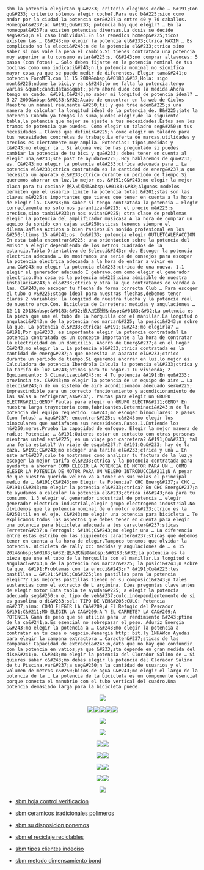 
```
sbm la potencia elegirCon qu&#233; criterio elegimos coche … &#191;Con qu&#233; criterio solemos elegir coche?.Para uso b&#225;sico como andar por la ciudad la potencia ser&#237;a entre 40 y 70 caballos. Homeopat&#237;a: &#191;Qu&#233; potencia hay que elegir? … En la homeopat&#237;a existen potencias diversas.La dosis se decide seg&#250;n el caso individual.En los remedios homeop&#225;ticos existen las … C&#243;mo elegir la potencia el&#233;ctrica MAXIM … Es complicado no la elecci&#243;n de la potencia el&#233;ctrica sino saber si nos vale la pena el cambio.Si tienes contratada una potencia muy superior a tu consumo estar&#225;s. C&#243;mo comprar altavoces: 5 pasos (con fotos) … Solo debes fijarte en la potencia nominal de tus bocinas como una indicaci&#243;n.La potencia nominal no significa mayor cosa,ya que se puede medir de diferentes. Elegir tama&#241;o potencia ForoMTB.com 11 15 2009&nbsp;&#0183;&#32;Hola: sigo mont&#225;ndome la bici,y ya s&#243;lo me falta la potencia.tengo varias &quot;candidatas&quot;,pero ahora dudo con la medida.Ahora tengo un cuado. &#191;C&#243;mo saber mi longitud de potencia ideal? … 3 27 2009&nbsp;&#0183;&#32;Acabo de encontrar en la web de Ciclos Maestre un manual realmente &#250;til y que trae adem&#225;s una manera de calcular la longitud ideal de la potencia de. B&#225;jate la potencia Cuando ya tengas la suma,puedes elegir,de la siguiente tabla,la potencia que mejor se ajuste a tus necesidades.Estos son los tramos de potencia que puedes. Como elegir un taladro seg&#250;n tus necesidades … Claves que definir&#225;n como elegir un taladro para tus necesidades concretas de trabajo.La oferta de marcas,utilidades y precios es ciertamente muy amplia. Potencias: tipos,medidas y c&#243;mo elegir la … Si alguna vez te has preguntado si puedes cambiar la potencia de tu bici y qu&#233; debes tener en cuenta al elegir una,&#233;ste post te ayudar&#225;.Hoy hablaremos de qu&#233; es. C&#243;mo elegir la potencia el&#233;ctrica adecuada para … La potencia el&#233;ctrica contratada es la cantidad de energ&#237;a que necesita un aparato el&#233;ctrico durante un periodo de tiempo.Si queremos ahorrar en luz,lo mejor es. &#191;C&#243;mo elegir la mejor placa para tu cocina? 嵌入式视频&nbsp;&#0183;&#32;Algunos modelos permiten que el usuario limite la potencia total.&#201;stas son las claves m&#225;s importantes que tienes que tener en cuenta a la hora de elegir la. C&#243;mo saber si tengo contratada la potencia … Elegir correctamente no solo nos garantizar&#225; el precio m&#225;s preciso,sino tambi&#233;n nos evitar&#225; otra clase de problemas elegir la potencia del amplificador musicasa A la hora de comprar un equipo de sonido con cajas ac&#250;sticas tenemos siempre el dilema.Bafles Activos o bien Pasivos.En sonido profesional en los &#250;ltimos 15 a&#241;os. Qu&#233; potencia elegir OUTLETCALEFACCION En esta tabla encontrar&#225; una orientacion sobre la potencia del emisor a elegir dependiendo de los metros cuadrados de la estancia.Tabla Orientativa de Selecci&#243;n de. Escoger la potencia electrica adecuada … Os mostramos una serie de consejos para escoger la potencia electrica adecuada a la hora de entrar a vivir en una.C&#243;mo elegir la potencia el&#233;ctrica de una nueva. 1.1 elegir el generador adecuado I gebravo.com como elegir el generador electrico.Una cosa es la potencia m&#225;xima admisible de nuestra instalaci&#243;n el&#233;ctrica y otra la que contratamos de verdad a las. C&#243;mo escoger tu flecha de forma correcta Club … Para escoger el tubo o v&#225;stago ideal para nuestras flechas,debemos tener claras 2 variables: la longitud de nuestra flecha y la potencia real de nuestro arco.Con. Bicicleta de Carretera: medidas y angulaciones … 12 11 2013&nbsp;&#0183;&#32;嵌入式视频&nbsp;&#0183;&#32;La potencia es la pieza que une el tubo de la horquilla con el manillar.La longitud o angulaci&#243;n de la potencia nos marcar&#225; la posici&#243;n sobre la que. La potencia el&#233;ctrica: &#191;c&#243;mo elegirla? … &#191;Por qu&#233; es importante elegir la potencia contratada? La potencia contratada es un concepto importante a la hora de contratar la electricidad en un domicilio. Ahorro de Energ&#237;a en el Hogar C&#243;mo elegir la … La potencia el&#233;ctrica contratada es la cantidad de energ&#237;a que necesita un aparato el&#233;ctrico durante un periodo de tiempo.Si queremos ahorrar en luz,lo mejor es. Calculadora de potencia Iberdrola Calcula la potencia el&#233;ctrica y la tarifa de luz &#243;ptimas para tu hogar.1 Tu vivienda; 2 Equipamiento; 3 Climatizaci&#243;n; 4 Tu potencia &#191;En qu&#233; provincia te. C&#243;mo elegir la potencia de un equipo de aire … La elecci&#243;n de un sistema de aire acondicionado adecuado ser&#225; imprescindible para un correcto funcionamiento y acondicionamiento de las salas a refrigerar,as&#237;. Pautas para elegir un GRUPO ELECTR&#211;GENO* Pautas para elegir un GRUPO ELECTR&#211;GENO* En nuestra larga trayectoria como,fabricantes.Determinaci&#243;n de la potencia del equipo requerido. C&#243;mo escoger binoculares: 8 pasos (con fotos) … Aqu&#237; encontrar&#225;s c&#243;mo elegir los binoculares que satisfacen sus necesidades.Pasos.1.Entiende los n&#250;meros.Prueba la capacidad de enfoque. Elegir la mejor manera de radio; Potencia; … &#191;Quieres estar en contacto con otras personas mientras usted est&#225; en un viaje por carretera? &#191;Qu&#233; tal una feria estatal? Un viaje de esqu&#237;? &#191;Qu&#233; hay de la caza. &#191;C&#243;mo escoger una tarifa el&#233;ctrica y una … En este art&#237;culo te mostramos como analizar tu factura de la luz,y escoger la mejor tarifa el&#233;ctrica y la potencia contratada para ayudarte a ahorrar COMO ELEGIR LA POTENCIA DE MOTOR PARA UN … COMO ELEGIR LA POTENCIA DE MOTOR PARA UN VELERO INTRODUCCI&#211;N A pesar de que nuestro querido velero va a tener en sus velas el principal medio de … &#191;C&#243;mo Elegir la Potencia? CHC Energ&#237;a CHC … &#191;C&#243;mo elegir la potencia el&#233;ctrica? En CHC Energ&#237;a te ayudamos a calcular la potencia el&#233;ctrica id&#243;nea para tu consumo. 1.3 elegir el generador industrial de potencia … elegir generador electrico industrial,elegir grupo electrogeno industrial.No olvidemos que la potencia nominal de un motor el&#233;ctrico es la &#250;til en el eje. C&#243;mo elegir una potencia para bicicleta … Te explicamos todos los aspectos que debes tener en cuenta para elegir una potencia para bicicleta adecuada a tus caracter&#237;sticas Ferreter&#237;a Ferrogal: &#191;C&#243;mo elegir una … La diferencia entre estas estriba en las siguientes caracter&#237;sticas que debemos tener en cuenta a la hora de elegir.Tampoco tenemos que olvidar la potencia. Bicicleta de rally xc: medidas y angulaciones de … 4 15 2014&nbsp;&#0183;&#32;嵌入式视频&nbsp;&#0183;&#32;La potencia es la pieza que une el tubo de la horquilla con el manillar.La longitud o angulaci&#243;n de la potencia nos marcar&#225; la posici&#243;n sobre la que. &#191;Problemas con la erecci&#243;n? &#191;Cu&#225;les pastillas … &#191;&#191;Cu&#225;les pastillas para la potencia elegir?? Las mejores pastillas tienen en su composici&#243;n tales sustancias como el extracto de L arginina. Diez preguntas clave antes de elegir motor Esta tabla te ayudar&#225; a elegir la potencia adecuada seg&#250;n el tipo de veh&#237;culo,independientemente de si es gasolina o di&#233;sel: TIPO DE VEH&#205;CULO: Potencia m&#237;nima: COMO ELEGIR LA CA&#209;A El Refugio del Pescador &#191;C&#211;MO ELEGIR LA CA&#209;A Y EL CARRETE? LA CA&#209;A POTENCIA Gama de peso que se utiliza para un rendimiento &#243;ptimo de la ca&#241;a.Es esencial no sobrepasar el peso. Aduriz Energia C&#243;mo elegir la potencia a … C&#243;mo elegir la potencia a contratar en tu casa o negocio.#energia http: bit.ly 1NHAWcn Ayudas para elegir la campana extractora … Caracter&#237;sticas de las campanas: Capacidad de extracci&#243;n,dato que no hay que confundir con la potencia en vatios,ya que &#233;sta depende en gran medida del dise&#241;o. C&#243;mo elegir la potencia del Clorador Salino de … Si quieres saber c&#243;mo debes elegir la potencia del Clorador Salino de tu Piscina,var&#237;a seg&#250;n la cantidad de usuarios y el volumen de metros c&#250;bicos de agua C&#243;mo elegir el largo de la potencia de la … La potencia de la bicicleta es un componente esencial porque conecta el manubrio con el tubo vertical del cuadro.Una potencia demasiado larga para la bicicleta puede. 
```

<div align="center">

<a href="https://es-crusher.shibang-china.com/github&k=sbm+la+potencia+elegir"><img src="https://static.shibang-china.com/es/crusher/logo.jpg"></a>

<a href="https://es-crusher.shibang-china.com/github&k=sbm+la+potencia+elegir"><img src="https://static.shibang-china.com/es/crusher/index.jpg"></a><a href="https://es-crusher.shibang-china.com/material.htmlgithub&k=sbm+la+potencia+elegir"><img src="https://static.shibang-china.com/es/crusher/material.jpg"></a><a href="https://es-crusher.shibang-china.com/application.htmlgithub&k=sbm+la+potencia+elegir"><img src="https://static.shibang-china.com/es/crusher/application.jpg"></a><a href="https://es-crusher.shibang-china.com/aboutus.htmlgithub&k=sbm+la+potencia+elegir"><img src="https://static.shibang-china.com/es/crusher/aboutus.jpg"></a><a href="https://es-crusher.shibang-china.com/contact.htmlgithub&k=sbm+la+potencia+elegir"><img src="https://static.shibang-china.com/es/crusher/contact.jpg"></a>

<a href="https://es-crusher.shibang-china.com/github&k=sbm+la+potencia+elegir"><img src="https://static.shibang-china.com/es/crusher/banner.jpg"></a>

<a href="https://swt.shibang-china.com/github&k=sbm+la+potencia+elegir"><img src="https://static.shibang-china.com/es/crusher/text.jpg"></a>

<a href="https://swt.shibang-china.com/github&k=sbm+la+potencia+elegir"><img src="https://static.shibang-china.com/es/crusher/chat.jpg"></a><a href="https://es-crusher.shibang-china.com/contact.htmlgithub&k=sbm+la+potencia+elegir"><img src="https://static.shibang-china.com/es/crusher/message.jpg"></a>

<a href="https://es-crusher.shibang-china.com/products/pe.htmlgithub&k=sbm+la+potencia+elegir"><img src="https://static.shibang-china.com/es/crusher/pe.jpg"></a><a href="https://es-crusher.shibang-china.com/products/pf.htmlgithub&k=sbm+la+potencia+elegir"><img src="https://static.shibang-china.com/es/crusher/pf.jpg"></a>

<a href="https://es-crusher.shibang-china.com/products/hpt.htmlgithub&k=sbm+la+potencia+elegir"><img src="https://static.shibang-china.com/es/crusher/hpt.jpg"></a><a href="https://es-crusher.shibang-china.com/products/vsi.htmlgithub&k=sbm+la+potencia+elegir"><img src="https://static.shibang-china.com/es/crusher/vsi.jpg"></a>

<a href="https://es-crusher.shibang-china.com/products/klv.htmlgithub&k=sbm+la+potencia+elegir"><img src="https://static.shibang-china.com/es/crusher/klv.jpg"></a><a href="https://es-crusher.shibang-china.com/products/portable.htmlgithub&k=sbm+la+potencia+elegir"><img src="https://static.shibang-china.com/es/crusher/portable.jpg"></a>

<a href="https://swt.shibang-china.com/github&k=sbm+la+potencia+elegir"><img src="https://static.shibang-china.com/es/crusher/case.jpg"></a>

</div>


* [sbm hoja control verificacion](sbm%20hoja%20control%20verificacion.md)

* [sbm ceramicos tradicionales polimeros](sbm%20ceramicos%20tradicionales%20polimeros.md)

* [sbm su disposicion ponemos](sbm%20su%20disposicion%20ponemos.md)

* [sbm el reciclaje reciclables](sbm%20el%20reciclaje%20reciclables.md)

* [sbm tipos clientes indeciso](sbm%20tipos%20clientes%20indeciso.md)

* [sbm metodo dimensamiento bond](sbm%20metodo%20dimensamiento%20bond.md)